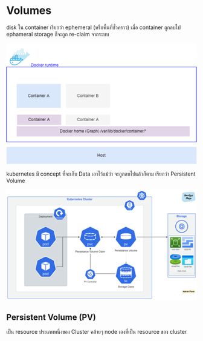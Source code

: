# Volumes

disk ใน container เรียกว่า ephemeral (หรือพื้นที่ชั่วคราว) เมื่อ container ถูกลบไป ephameral storage ก็จะถูก re-claim จากระบบ

![ephameral](../images/ephameral.drawio.png)


kubernetes มี concept ที่จะเก็บ Data เอาไว้แม้ว่า จะถูกลบไปแล้วก็ตาม เรียกว่า Persistent Volume 

![kubernetes-storage](../images/storage.png)

## Persistent Volume (PV)
เป็น resource ประเภทหนึ่งของ Cluster คล้ายๆ node เองที่เป็น resource ของ cluster
